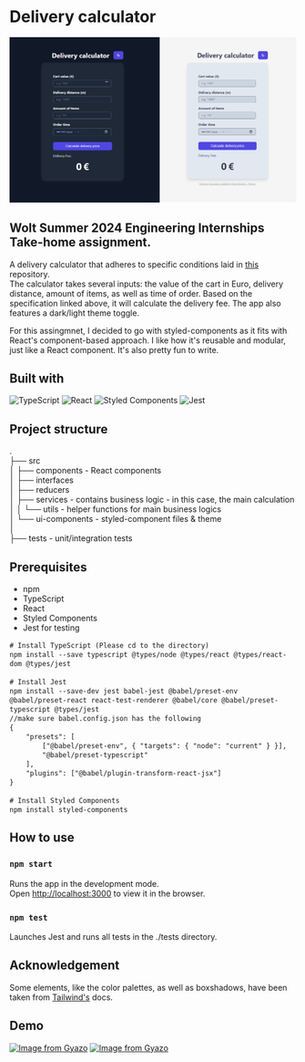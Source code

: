 # Delivery calculator
![image](./assets/calculator.png)

## Wolt Summer 2024 Engineering Internships Take-home assignment. </br>
A delivery calculator that adheres to specific conditions laid in [this](https://github.com/woltapp/engineering-internship-2024?tab=readme-ov-file#specification) repository. </br>
The calculator takes several inputs: the value of the cart in Euro, delivery distance, amount of items, as well as time of order. Based on the specification linked above, it will calculate the delivery fee. The app also features a dark/light theme toggle.

For this assingmnet, I decided to go with styled-components as it fits with React's component-based approach. I like how it's reusable and modular, just like a React component. It's also pretty fun to write.

## Built with
![TypeScript](https://img.shields.io/badge/typescript-%23007ACC.svg?style=for-the-badge&logo=typescript&logoColor=white)
![React](https://img.shields.io/badge/react-%2320232a.svg?style=for-the-badge&logo=react&logoColor=%2361DAFB)
![Styled Components](https://img.shields.io/badge/styled--components-DB7093?style=for-the-badge&logo=styled-components&logoColor=white)
![Jest](https://img.shields.io/badge/-jest-%23C21325?style=for-the-badge&logo=jest&logoColor=white)

## Project structure
. </br>
├── src </br>
│   ├── components - React components </br>
│   ├── interfaces </br>
│   ├── reducers </br>
│   ├── services - contains business logic - in this case, the main calculation </br>
│   │   └── utils - helper functions for main business logics </br>
│   └── ui-components - styled-component files & theme </br>
│ </br>
├── tests - unit/integration tests</br>

## Prerequisites
- npm
- TypeScript
- React
- Styled Components
- Jest for testing

```
# Install TypeScript (Please cd to the directory)
npm install --save typescript @types/node @types/react @types/react-dom @types/jest

# Install Jest
npm install --save-dev jest babel-jest @babel/preset-env @babel/preset-react react-test-renderer @babel/core @babel/preset-typescript @types/jest
//make sure babel.config.json has the following
{
	"presets": [
		["@babel/preset-env", { "targets": { "node": "current" } }],
		"@babel/preset-typescript"
	],
	"plugins": ["@babel/plugin-transform-react-jsx"]
}

# Install Styled Components
npm install styled-components
```

## How to use
### `npm start`
Runs the app in the development mode.\
Open [http://localhost:3000](http://localhost:3000) to view it in the browser.

### `npm test`
Launches Jest and runs all tests in the ./tests directory.

## Acknowledgement
Some elements, like the color palettes, as well as boxshadows, have been taken from [Tailwind's](https://tailwindcss.com/docs/customizing-colors) docs.

## Demo
<a href="https://gyazo.com/90275c06ab22b0838ba445dc448bb527"><img src="https://i.gyazo.com/90275c06ab22b0838ba445dc448bb527.gif" alt="Image from Gyazo" width="420"/></a>
<a href="https://gyazo.com/29f3ddb33d47b293831f1e6daa2b7a32"><img src="https://i.gyazo.com/29f3ddb33d47b293831f1e6daa2b7a32.gif" alt="Image from Gyazo" width="420"/></a>

